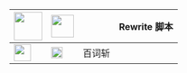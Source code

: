 | <img src="https://gitlab.com/lodepuly/iconlibrary/-/raw/main/App_icon/120px/Loon.png" width="50"></img> | <img src="https://raw.githubusercontent.com/fmz200/wool_scripts/main/icons/erdongchanyo/Outside.png" width="40"></img> |   | Rewrite 脚本 |
|-----------|------|--------|--------------|
<img src="https://raw.githubusercontent.com/fmz200/wool_scripts/main/icons/lige47/spotify(green).png" width="30"></img> | [<img src="https://gitlab.com/lodepuly/iconlibrary/-/raw/main/App_icon/120px/Loon.png" width="20"></img>](https://raw.githubusercontent.com/Yu9191/Rewrite/main/vistavip.js) | 百词斩 |